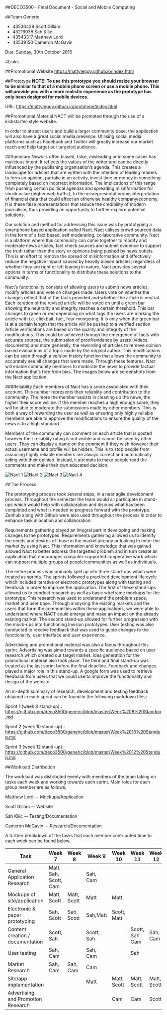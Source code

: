 ##DECO3500 - Final Document - Social and Mobile Computing


##Team Generic
* 43530429 	Scott Gillam
* 43216938 	Sah Kilic
* 43543317 	Matthew Lord
* 43539150 	Cameron McGavin

Due: Sunday, 30th October 2016

#Links

##Promotional Website
https://mattyleggy.github.io/index.html


##Prototype
**NOTE: To use this prototype you should resize your browser to be similar to that of a mobile phone screen or use a mobile phone. This will provide you with a more realistic experience as the prototype has only been designed for mobile devices.** 

URL: https://mattyleggy.github.io/prototype/index.html

##Promotional Material
NACT will be promoted through the use of a kickstarter-style website. 


In order to attract users and build a larger community base, the application will also have a great social media presence. Utilising social media platforms such as Facebook and Twitter will greatly increase our market reach and help target our targeted audience.


##Summary
News is often biased, false, misleading or in some cases has malicious intent. It reflects the values of the writer and can be directly influenced by the publishing organisation’s agenda. This creates a landscape for articles that are written with the intention of leading readers to form an opinion, partake in an activity, invest time or money in something completely based on incorrect information. The implications of this range from pushing certain political agendas and spreading misinformation for shock value (higher web traffic), to the misrepresentation/misinterpretation of financial data that could affect an otherwise healthy company/economy. It is these false representations that reduce the credibility of modern journalism, thus providing an opportunity to further explore potential solutions. 


Our solution and method for addressing this issue was by prototyping a smartphone based application called Nact. Nact utilises crowd sourced data in the form of a fact based, self moderating, collaborative community. Nact is a platform where this community can come together to modify and moderate news articles, fact check sources and submit evidence to support the truth rather than the story or opinions being pushed by news outlets. This is an effort to remove the spread of misinformation and effectively reduce the negative impact caused by heavily biased articles; regardless of whether they are right or left leaning in nature. Nact provides several options in terms of functionality to distribute these solutions to the community.


Nact’s functionality consists of allowing users to submit news articles, modify articles and vote on changes made. Users vote on whether the changes reflect that of the facts provided and whether the article is neutral. Each iteration of the revised article will be voted on until a green bar showing the neutrality and integrity reaches a certain threshold. This bar changes to green or red depending on what tags the users are marking the article with i.e. clickbait, fact, fear-mongering.  It is only when the green bar is at a certain length that the article will be pushed to a verified section. Article verifications are based on the quality and integrity of the modifications. This could be achieved through the emergence of facts with accurate sources, the submission of proof/evidence by users (videos, documents) and more generally, the rewording of articles to remove opinion based evaluations of a topic made by the original author. This modifications can be seen through a version history function that allows the community to accurately see all changes that were made. Through these features, Nact will enable community members to moderate the news to provide factual information that’s free from bias. The images below are screenshots from the Nact application.

###Reliablity 
Each members of Nact has a score associated with their account. This number represents their reliablity and contribution to the community. The more the member assists in cleaning up the news, the higher their score will be. If the member reaches a high enough score, they will be able to moderate the submissions made by other members. This is both a way of rewarding the user as well as ensuring only highly reliable members are able to approve the modifications to ensure the quality of the news is to a high standard.

Members of the community can comment on each article that is posted however their reliablity rating is not visible and cannot be seen by other users. They can display a name on the comment if they wish however their actual username and profile will be hidden. This is to stop people from assuming highly reliable members are always correct and automatically siding with their opinion. Instead, it attempts to make people read the comments and make their own educated decision. 

![Nact 1](https://github.com/deco3500/generic/blob/master/images/appscreenshot1.png)
![Nact 2](https://github.com/deco3500/generic/blob/master/images/appscreenshot2.png)
![Nact 3](https://github.com/deco3500/generic/blob/master/images/appscreenshot3.png)
![Nact 4](https://github.com/deco3500/generic/blob/master/images/appscreenshot4.png)


##The Process

The prototyping process took several steps, in a near agile development process. Throughout the semester the team would all participate in stand-ups which would help with collaboration and discuss what has been completed and what is needed to progress forward with the prototype. Zenhub along with Github were also used throughout the process in order to enhance task allocation and collaboration.


Requirements gathering played an integral part in developing and making changes to the prototypes. Requirements gathering allowed us to identify the needs and desires of those in the market already or looking to enter the market by using Nact. This information and knowledge that was gained allowed Nact to better address the targetted problem and in turn create an application that encourages computer-supported cooperative work which can support multiple groups of people/communities as well as individuals.


The entire process was primarily split up into three stand-ups which were treated as sprints. The sprints followed a practiced development life cycle which included iterative or electronic prototypes along with testing and feedback in order to improve the application. The first of these stand-ups allowed us to conduct research as well as basic wireframe mockups for the prototype. This research was used to understand the problem space, market and user base. Through analysing the existing markets and the users that form the communities within these applications, we were able to understand where NACT could emerge and make an impact on the already existing market. The second stand-up allowed for further progression with the mock-ups into functioning Invision prototypes. User testing was also conducted to receive feedback that was used to guide changes to the functionality, user interface and user experience. 

Advertising and promotional material was also a focus throughout this sprint. Advertising was aimed towards a specific audience based on user research which created our target market. Idea generation for the promotional material also took place. The third and final stand-up was treated as the last sprint before the final deadline. Feedback and changes played a major role in this stand-up. A google form was used to retrieve feedback from users that we could use to improve the functionality and design of the website.

An in-depth summary of research, development and testing feedback obtained in each sprint can be found in the following markdown files;

Sprint 1 (week 8 stand-up) : https://github.com/deco3500/generic/blob/master/Week%208%20Standup.md

Sprint 2 (week 10 stand-up) : https://github.com/deco3500/generic/blob/master/Week%2010%20Standup.md

Sprint 3 (week 12 stand-up) : https://github.com/deco3500/generic/blob/master/Week%2012%20Standup.md


##Workload Distribution

The workload was distributed evenly with members of the team taking on tasks each week and working towards each sprint. Main roles for each group member are as follows;

Matthew Lord -- Mockups/Application

Scott Gillam -- Website

Sah Kilic -- Testing/Documentation

Cameron McGavin -- Research/Documentation



A further breakdown of the tasks that each member contributed time to each week can be found below.

| Task | Week 7 | Week 8 | Week 9 | Week 10 | Week 11 | Week 12 |
| ---  | ------ | ------ | ------ | ------- | ------- | ------- |
| General Application Research |Matt, Sah, Scott, Cam | | Sah, Cam | | | |
| Mockups of site/application | Matt, Scott | Matt, Scott | Matt | Matt | | |
| Electronic & paper prototyping | Sah, Scott | Sah, Scott | Sah,Matt | Scott, Matt | | |
| Content creation / documentation | Scott, Sah | | Scott, Sah | | Scott, Sah. Cam | Sah, Cam |
| User testing | Sah, Cam | | Sah, Cam | | Sah | |
| Market Research | Sah, Cam | Sah, Cam | Cam | | | |
| Site/app implementation | | | Matt | Matt, Scott | Matt, Scott | Matt, Scott |
| Advertising and Promotion Research | | | | Cam |	Cam | Scott |
